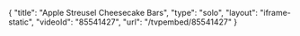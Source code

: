 {
    "title": "Apple Streusel Cheesecake Bars",
    "type": "solo",
    "layout": "iframe-static",
    "videoId": "85541427",
    "url": "\/tvpembed\/85541427"
}